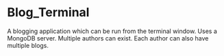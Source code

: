 # Blog_Terminal
A blogging application which can be run from the terminal window.
Uses a MongoDB server.
Multiple authors can exist. Each author can also have multiple blogs.
